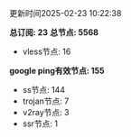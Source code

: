 更新时间2025-02-23 10:22:38

**总订阅: 23**
**总节点: 5568**
- vless节点: 16

**google ping有效节点: 155**
- ss节点: 144
- trojan节点: 7
- v2ray节点: 3
- ssr节点: 1
